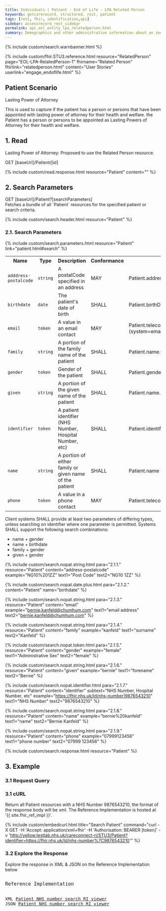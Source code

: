 ```yaml
---
title: Individuals | Patient - End of Life - LPA Related Person
keywords: getcarerecord, structured, rest, patient
tags: [rest, fhir, identification,api]
sidebar: accessrecord_rest_sidebar
permalink: api_eol_entity_lpa_relatedperson.html
summary: Demographics and other administrative information about an individual receiving care or other health-related services.
---
```


{% include custom/search.warnbanner.html %}

{% include custom/fhir.STU3.reference.html resource="RelatedPerson" page="EOL-LPA-RelatedPerson-1" fhirname="Related Person" fhirlink="relatedperson.html" content="User Stories" userlink="engage_endoflife.html" %}

## Patient Scenario ##

Lasting Power of Attorney

This is used to capture if the patient has a person or persons that have been appointed with lasting power of attorney for their health and welfare.
 the Patient has a person or persons to be appointed as Lasting Powers of Attorney for their health and welfare. 

## 1. Read ##

Lasting Power of Attorney: Proposed to use the Related Person resource.

<div markdown="span" class="alert alert-success" role="alert">
GET [baseUrl]/Patient/[id]</div>

{% include custom/read.response.html resource="Patient" content="" %}


## 2. Search Parameters ##

<div markdown="span" class="alert alert-success" role="alert">
GET [baseUrl]/Patient?[searchParameters]</div>
Fetches a bundle of all `Patient` resources for the specified patient or search criteria.

{% include custom/search.header.html resource="Patient" %}

### 2.1. Search Parameters ###

{% include custom/search.parameters.html resource="Patient" link="patient.html#search" %}

<table style="min-width:100%;width:100%">
<tr id="clinical">
<th style="width:15%;">Name</th>
<th style="width:10%;">Type</th>
<th style="width:40%;">Description</th>
<th style="width:5%;">Conformance</th>
<th style="width:30%;">Path</th>
</tr>
<tr>
<td><code class="highlighter-rouge">adddress-postalcode</code></td>
<td><code class="highlighter-rouge">string</code></td>
<td>A postalCode specified in an address</td>
<td>MAY</td>
<td>Patient.address.postalCode </td>
</tr>
<tr>
<td><code class="highlighter-rouge">birthdate</code></td>
<td><code class="highlighter-rouge">date</code></td>
<td>The patient's date of birth</td>
<td>SHALL</td>
<td>Patient.birthDate</td>
</tr>
<tr>
<td><code class="highlighter-rouge">email</code></td>
<td><code class="highlighter-rouge">token</code></td>
<td>A value in an email contact</td>
<td>MAY</td>
<td>Patient.telecom <br>(system=email)</td>
</tr>
<tr>
<td><code class="highlighter-rouge">family</code></td>
<td><code class="highlighter-rouge">string</code></td>
<td>A portion of the family name of the patient</td>
<td>SHALL</td>
<td>Patient.name.family</td>
</tr>
<tr>
<td><code class="highlighter-rouge">gender</code></td>
<td><code class="highlighter-rouge">token </code></td>
<td>Gender of the patient</td>
<td>SHALL</td>
<td>Patient.gender</td>
</tr>
<tr>
<td><code class="highlighter-rouge">given</code></td>
<td><code class="highlighter-rouge">string</code></td>
<td>A portion of the given name of the patient</td>
<td>SHALL</td>
<td>Patient.name.given</td>
</tr>
<tr>
<td><code class="highlighter-rouge">identifier</code></td>
<td><code class="highlighter-rouge">token</code></td>
<td>A patient identifier (NHS Number, Hospital Number, etc)</td>
<td>SHALL</td>
<td>Patient.identifier</td>
</tr>
<tr>
<td><code class="highlighter-rouge">name </code></td>
<td><code class="highlighter-rouge">string </code></td>
<td>A portion of either family or given name of the patient</td>
<td>SHALL</td>
<td>Patient.name</td>
</tr>
<tr>
<td><code class="highlighter-rouge">phone </code></td>
<td><code class="highlighter-rouge">token </code></td>
<td>A value in a phone contact</td>
<td>MAY</td>
<td>Patient.telecom(system=phone)</td>
</tr>
</table>

Client systems SHALL provide at least two parameters of differing types, unless searching on identifier where one parameter is permitted. Systems SHALL support the following search combinations:

* name + gender
* name + birthdate
* family + gender
* given + gender


<!--
| `address` | `string` | An address in any kind of address/part of the patient |  | Practitioner.address |
| `careprovider` | `reference` | Patient's nominated GP | | Patient.careProvider <br>(Practitioner) |
| `organization` | `reference` | The practice at which this person is a patient | | Patient.managingOrganization <br>(Organization) |
| `telecom` | `token` | The value in any kind of telecom details of the patient |  | Patient.telecom |
-->

{% include custom/search.nopat.string.html para="2.1.1." resource="Patient" content="address-postalcode"  example="NG10%201ZZ" text1="Post Code" text2="NG10 1ZZ" %}

{% include custom/search.nopat.date.plus.html para="2.1.2." content="Patient" name="birthdate" %}

{% include custom/search.nopat.string.html para="2.1.3." resource="Patient" content="email"  example="bernie.kanfeld@chumhum.com" text1="email address" text2="bernie.kanfeld@chumhum.com" %}

{% include custom/search.nopat.string.html para="2.1.4." resource="Patient" content="family"  example="kanfeld" text1="surname" text2="Kanfeld" %}

{% include custom/search.nopat.token.html para="2.1.5." resource="Patient" content="gender"  example="female" text1="Administrative Sex" text2="female" %}

{% include custom/search.nopat.string.html para="2.1.6." resource="Patient" content="given"  example="bernie" text1="forename" text2="Bernie" %}

{% include custom/search.nopat.identifier.html para="2.1.7." resource="Patient" content="identifier" subtext="NHS Number, Hospital Number, etc" example="https://fhir.nhs.uk/Id/nhs-number|9876543210" text1="NHS Number" text2="9876543210" %}

{% include custom/search.nopat.string.html para="2.1.8." resource="Patient" content="name"  example="bernie%20kanfeld" text1="name" text2="Bernie Kanfeld" %}

{% include custom/search.nopat.string.html para="2.1.9." resource="Patient" content="phone"  example="07999123456" text1="phone number" text2="07999 123456" %}

{% include custom/search.response.html resource="Patient"  %}

## 3. Example ##

### 3.1 Request Query ###

<h3 id="32-response-headers">3.1 cURL</h3>

Return all Patient resources with a NHS Number 9876543210, the format of the response body will be xml. The Reference Implementation is hosted at '{{ site.fhir_ref_impl }}'.

{% include custom/embedcurl.html title="Search Patient" command="curl -X GET -H 'Accept: application/xml+fhir' -H 'Authorisation: BEARER [token]' -v 'http://yellow.testlab.nhs.uk/careconnect-ri/STU3/Patient?identifier=https://fhir.nhs.uk/Id/nhs-number%7C9876543210'" %}

<h3 id="32-response-headers">3.2 Explore the Response</h3>

Explore the response in XML & JSON on the Reference Implementation below
<div class="language-http highlighter-rouge">
<pre class="highlight">
<p style="font-size: 110%;">Reference Implementation</p>
XML <a target="_blank" href="{{ site.fhir_ref_impl }}search?serverId=home&pretty=true&resource=Patient&param.0.qualifier=&param.0.0=https%3A%2F%2Ffhir.nhs.uk%2FId%2Fnhs-number&param.0.1=9876543210&param.0.name=identifier&param.0.type=token&sort_by=&sort_direction=&resource-search-limit=&encoding=xml">Patient NHS number search RI viewer</a>
JSON <a target="_blank" href="{{ site.fhir_ref_impl }}search?serverId=home&pretty=true&resource=Patient&param.0.qualifier=&param.0.0=https%3A%2F%2Ffhir.nhs.uk%2FId%2Fnhs-number&param.0.1=9876543210&param.0.name=identifier&param.0.type=token&sort_by=&sort_direction=&resource-search-limit=&encoding=json">Patient NHS number search RI viewer</a>
</pre>
</div>

